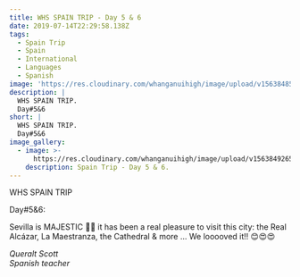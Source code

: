 ```yaml
---
title: WHS SPAIN TRIP - Day 5 & 6
date: 2019-07-14T22:29:58.138Z
tags:
  - Spain Trip
  - Spain
  - International
  - Languages
  - Spanish
image: 'https://res.cloudinary.com/whanganuihigh/image/upload/v1563848509/News/21.jpg'
description: |
  WHS SPAIN TRIP. 
  Day#5&6
short: |
  WHS SPAIN TRIP. 
  Day#5&6
image_gallery:
  - image: >-
      https://res.cloudinary.com/whanganuihigh/image/upload/v1563849265/News/18.jpg
    description: Spain Trip - Day 5 & 6.
---
```

WHS SPAIN TRIP

Day#5&6:

Sevilla is MAJESTIC 🤩😉 it has been a real pleasure to visit this city: the Real Alcázar, La Maestranza, the Cathedral & more ... We looooved it!! 😊😍😍

_Queralt Scott_  
_Spanish teacher_
